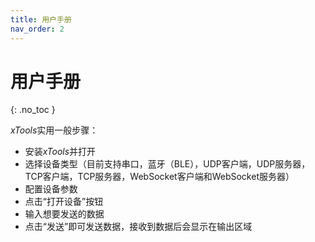 ```yaml
---
title: 用户手册
nav_order: 2
---
```


# 用户手册

{: .no_toc }

*xTools*实用一般步骤：

* 安装*xTools*并打开
* 选择设备类型（目前支持串口，蓝牙（BLE），UDP客户端，UDP服务器，TCP客户端，TCP服务器，WebSocket客户端和WebSocket服务器）
* 配置设备参数
* 点击“打开设备”按钮
* 输入想要发送的数据
* 点击“发送”即可发送数据，接收到数据后会显示在输出区域
